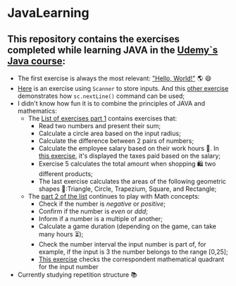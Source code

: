 # JavaLearning
## This repository contains the exercises completed while learning JAVA in the [Udemy`s Java course](https://www.udemy.com/course/java-curso-completo/): 
- The first exercise is always the most relevant: ["Hello, World!"](Exercises/Main0.java) :earth_americas:	:smile:
- [Here](Exercises/Main2.java) is an exercise using `Scanner` to store inputs. And this [other exercise](Exercises/Main5.java) demonstrates how `sc.nextLine()` command can be used;
- I didn't know how fun it is to combine the principles of JAVA and mathematics:
  - The [List of exercises part 1](Exercises/Main5.java) contains exercises that:
    - Read two numbers and present their sum;
    - Calculate a circle area based on the input radius;
    - Calculate the difference between 2 pairs of numbers;
    - Calculate the employee salary based on their work hours :money_with_wings:. In [this exercise](Exercises/Main8.java), it's displayed the taxes paid based on the salary;
    - Exercise 5 calculates the total amount when shopping :shopping: two different products;
    - The last exercise calculates the areas of the following geometric shapes :triangular_ruler::Triangle, Circle, Trapezium, Square, and Rectangle;
   + The [part 2 of the list](Exercises/Main6.java) continues to play with Math concepts:
      - Check if the number is _negative_ or _positive_;
      - Confirm if the number is _even_ or _ddd_;
      - Inform if a number is a multiple of another;
      - Calculate a game duration (depending on the game, can take many hours :hourglass_flowing_sand:);
      - Check the number interval the input number is part of, for example, if the input is 3 the number belongs to the range [0,25];
      - [This exercise](Exercises/Main7.java) checks the correspondent mathematical quadrant for the input number
- Currently studying repetition structure :books:
